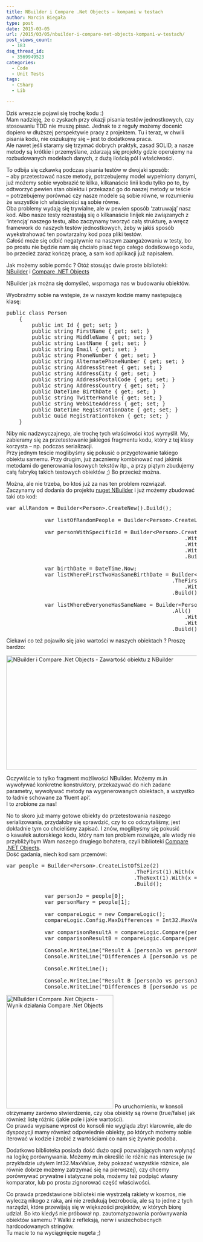 ```yaml
---
title: NBuilder i Compare .Net Objects – kompani w testach
author: Marcin Biegała
type: post
date: 2015-03-05
url: /2015/03/05/nbuilder-i-compare-net-objects-kompani-w-testach/
post_views_count:
  - 183
dsq_thread_id:
  - 3569949523
categories:
  - Code
  - Unit Tests
tags:
  - CSharp
  - Lib

---
```

Dziś wreszcie pojawi się trochę kodu :)  
Mam nadzieję, że o zyskach przy okazji pisania testów jednostkowych, czy stosowaniu TDD nie muszę pisać. Jednak te z reguły możemy docenić dopiero w dłuższej perspektywie pracy z projektem. Tu i teraz, w chwili pisania kodu, nie oszukujmy się &#8211; jest to dodatkowa praca.  
Ale nawet jeśli staramy się trzymać dobrych praktyk, zasad SOLID, a nasze metody są krótkie i przemyślane, zdarzają się projekty gdzie operujemy na rozbudowanych modelach danych, z dużą ilością pól i właściwości.

To odbija się czkawką podczas pisania testów w dwojaki sposób:  
&#8211; aby przetestować nasze metody, potrzebujemy model wypełniony danymi, już możemy sobie wyobrazić te kilka, kilkanaście linii kodu tylko po to, by odtworzyć pewien stan obiektu i przekazać go do naszej metody w teście  
&#8211; potrzebujemy porównać czy nasze modele są sobie równe, w rozumieniu że wszystkie ich właściwości są sobie równe.  
Oba problemy wydają się trywialne, ale w pewien sposób &#8216;zatruwają&#8217; nasz kod. Albo nasze testy rozrastają się o kilkanaście linijek nie związanych z &#8216;intencją&#8217; naszego testu, albo zaczynamy tworzyć całą strukturę, a wręcz framework do naszych testów jednostkowych, żeby w jakiś sposób wyekstrahować ten powtarzalny kod poza pliki testów.  
Całość może się odbić negatywnie na naszym zaangażowaniu w testy, bo po prostu nie będzie nam się chciało pisać tego całego dodatkowego kodu, bo przecież zaraz kończę pracę, a sam kod aplikacji już napisałem.

Jak możemy sobie pomóc ? Otóż stosując dwie proste biblioteki: <a title="NBuilder" href="https://github.com/garethdown44/nbuilder/" target="_blank">NBuilder</a> i <a title="Compare .Net Objects" href="https://comparenetobjects.codeplex.com/" target="_blank">Compare .NET Objects</a>

<!--more-->NBuilder jak można się domyśleć, wspomaga nas w budowaniu obiektów.

  
Wyobraźmy sobie na wstępie, że w naszym kodzie mamy następującą klasę:

<pre class="lang:c# decode:true">public class Person
    {
        public int Id { get; set; }
        public string FirstName { get; set; }
        public string MiddleName { get; set; }
        public string LastName { get; set; }
        public string Email { get; set; }
        public string PhoneNumber { get; set; }
        public string AlternatePhoneNumber { get; set; }
        public string AddressStreet { get; set; }
        public string AddressCity { get; set; }
        public string AddressPostalCode { get; set; }
        public string AddressCountry { get; set; }
        public DateTime BirthDate { get; set; }
        public string TwitterHandle { get; set; }
        public string WebSiteAddress { get; set; }
        public DateTime RegistrationDate { get; set; }
        public Guid RegistrationToken { get; set; }
    }</pre>

Niby nic nadzwyczajnego, ale trochę tych właściwości ktoś wymyślił. My, zabieramy się za przetestowanie jakiegoś fragmentu kodu, który z tej klasy korzysta &#8211; np. podczas serializacji.  
Przy jednym teście moglibyśmy się pokusić o przygotowanie takiego obiektu samemu. Przy drugim, już zaczniemy kombinować nad jakimiś metodami do generowania losowych tekstów itp., a przy piątym zbudujemy całą fabrykę takich testowych obiektów ;) Bo przecież można.

Można, ale nie trzeba, bo ktoś już za nas ten problem rozwiązał.  
Zaczynamy od dodania do projektu [nuget NBuilder][1] i już możemy zbudować taki oto kod:

<pre class="lang:c# decode:true">var allRandom = Builder&lt;Person&gt;.CreateNew().Build();

            var listOfRandomPeople = Builder&lt;Person&gt;.CreateListOfSize(20).Build();

            var personWithSpecificId = Builder&lt;Person&gt;.CreateNew()
                                                        .With(x =&gt; x.Id = 666)
                                                        .With(x =&gt; x.FirstName = "Jaś")
                                                        .With(x =&gt; x.LastName = "Fasola")
                                                        .Build();

            var birthDate = DateTime.Now;
            var listWhereFirstTwoHasSameBirthDate = Builder&lt;Person&gt;.CreateListOfSize(26)
                                                    .TheFirst(2)
                                                        .With(x =&gt; x.BirthDate = birthDate)
                                                    .Build();

            var listWhereEveryoneHasSameName = Builder&lt;Person&gt;.CreateListOfSize(26)
                                                    .All()
                                                        .With(x =&gt; x.FirstName = "John")
                                                        .With(x =&gt; x.LastName = "Doe")
                                                    .Build();</pre>

Ciekawi co też pojawiło się jako wartości w naszych obiektach ? Proszę bardzo:

<a href="https://blog.biegala.net/wp-content/uploads/2015/03/2015-03-02-21_27_41-master-•-NBuilderSample-Debug_Any-CPU-Debugging-Microsoft-Visual-Studio.png" rel="lightbox[313]"><img class="aligncenter wp-image-338 size-full" src="https://blog.biegala.net/wp-content/uploads/2015/03/2015-03-02-21_27_41-master-•-NBuilderSample-Debug_Any-CPU-Debugging-Microsoft-Visual-Studio.png" alt="NBuilder i Compare .Net Objects - Zawartość obiektu z NBuilder" width="537" height="302" srcset="https://blog.biegala.net/wp-content/uploads/2015/03/2015-03-02-21_27_41-master-•-NBuilderSample-Debug_Any-CPU-Debugging-Microsoft-Visual-Studio-300x169.png 300w, https://blog.biegala.net/wp-content/uploads/2015/03/2015-03-02-21_27_41-master-•-NBuilderSample-Debug_Any-CPU-Debugging-Microsoft-Visual-Studio.png 537w" sizes="(max-width: 537px) 100vw, 537px" /></a>

Oczywiście to tylko fragment możliwości NBuilder. Możemy m.in wywoływać konkretne konstruktory, przekazywać do nich zadane parametry, wywoływać metody na wygenerowanych obiektach, a wszystko to ładnie schowane za &#8216;fluent api&#8217;.  
I to zrobione za nas!

No to skoro już mamy gotowe obiekty do przetestowania naszego serializowania, przydałoby się sprawdzić, czy to co odczytaliśmy, jest dokładnie tym co chcieliśmy zapisać. I znów, moglibyśmy się pokusić o kawałek autorskiego kodu, który nam ten problem rozwiąże, ale wtedy nie przybliżyłbym Wam naszego drugiego bohatera, czyli biblioteki <a title="Compare .Net Objects" href="https://comparenetobjects.codeplex.com/" target="_blank">Compare .NET Objects</a>.  
Dość gadania, niech kod sam przemówi:

<pre class="lang:c# decode:true">var people = Builder&lt;Person&gt;.CreateListOfSize(2)
                                        .TheFirst(1).With(x =&gt; x.FirstName = "Jo")
                                        .TheNext(1).With(x =&gt; x.FirstName = "Mary")
                                        .Build();

            var personJo = people[0];
            var personMary = people[1];

            var compareLogic = new CompareLogic();
            compareLogic.Config.MaxDifferences = Int32.MaxValue;

            var comparisonResultA = compareLogic.Compare(personJo, personMary);
            var comparisonResultB = compareLogic.Compare(personJo, personJo);

            Console.WriteLine("Result A [personJo vs personMary]: " + comparisonResultA.AreEqual);
            Console.WriteLine("Differences A [personJo vs personMary]: " + comparisonResultA.DifferencesString);

            Console.WriteLine();

            Console.WriteLine("Result B [personJo vs personJo]: " + comparisonResultB.AreEqual);
            Console.WriteLine("Differences B [personJo vs personJo]: " + comparisonResultB.DifferencesString);</pre>

<a href="https://blog.biegala.net/wp-content/uploads/2015/03/ComnpareNetObjectsConsoleResult.png" rel="lightbox[313]"><img class="alignright wp-image-342 size-medium" src="https://blog.biegala.net/wp-content/uploads/2015/03/ComnpareNetObjectsConsoleResult-283x300.png" alt="NBuilder i Compare .Net Objects - Wynik działania Compare .Net Objects" width="283" height="300" srcset="https://blog.biegala.net/wp-content/uploads/2015/03/ComnpareNetObjectsConsoleResult-283x300.png 283w, https://blog.biegala.net/wp-content/uploads/2015/03/ComnpareNetObjectsConsoleResult.png 813w" sizes="(max-width: 283px) 100vw, 283px" /></a> Po uruchomieniu, w konsoli otrzymamy zarówno stwierdzenie, czy oba obiekty są równe (true/false) jak również listę różnic (jakie pole i jakie wartości).  
Co prawda wypisane wprost do konsoli nie wygląda zbyt klarownie, ale do dyspozycji mamy również odpowiednie obiekty, po których możemy sobie iterować w kodzie i zrobić z wartościami co nam się żywnie podoba.

Dodatkowo biblioteka posiada dość dużo opcji pozwalających nam wpłynąć na logikę porównywania. Możemy m.in określić ile różnic nas interesuje (w przykładzie użyłem Int32.MaxValue, żeby pokazać wszystkie różnice, ale równie dobrze możemy zatrzymać się na pierwszej), czy chcemy porównywać prywatne i statyczne pola, możemy też podpiąć własny komparator, lub po prostu zignorować część właściwości.

Co prawda przedstawione biblioteki nie wystrzelą rakiety w kosmos, nie wyleczą nikogo z raka, ani nie zredukują bezrobocia, ale są to jedne z tych narzędzi, które przewijają się w większości projektów, w których biorę udział. Bo kto kiedyś nie próbował np. zautomatyzowania porównywania obiektów samemu ? Walki z refleksją, nerw i wszechobecnych hardcodowanych stringów.  
Tu macie to na wyciągnięcie nugeta ;)

&nbsp;

 [1]: https://www.nuget.org/packages/NBuilder/